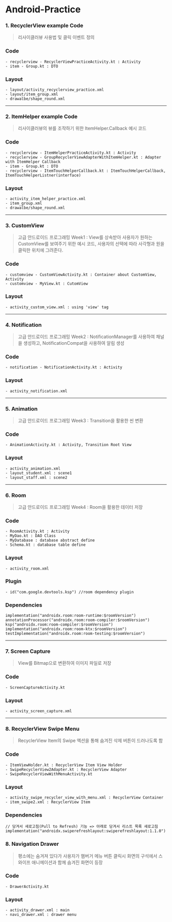 # Android-Practice

### 1. RecyclerView example Code
> 리사이클러뷰 사용법 및 클릭 이벤트 정의

### Code
  	- recyclerview - RecyclerViewPracticeActivity.kt : Activity
  	- item - Group.kt : DTO

### Layout
	- layout/activity_recyclerview_practice.xml
	- layout/item_group.xml
	- drawalbe/shape_round.xml

---

### 2. ItemHelper example Code
> 리사이클러뷰의 뷰를 조작하기 위한 ItemHelper.Callback 예시 코드

### Code
	- recyclerview - ItemHelperPracticeActivity.kt : Activity
	- recyclerview - GroupRecyclerViewAdapterWithItemHelper.kt : Adapter with ItemHelper Callback
	- item - Group.kt : DTO
 	- recyclerview - ItemTouchHelperCallback.kt : ItemTouchHelperCallback, ItemTouchHelperListner(interface)

### Layout
	- activity_item_helper_practice.xml
	- item_group.xml
	- drawalbe/shape_round.xml


 ---

### 3. CustomView
> 고급 안드로이드 프로그래밍 Week1 : View를 상속받아 사용자가 원하는 CustomView를 보여주기 위한 예시 코드, 사용자의 선택에 따라 사각형과 원을 클릭한 위치에 그려준다.

### Code
	- customview - CustomViewActivity.kt : Container about CustomView, Activity
	- customview - MyView.kt : CutomView

### Layout
	- activity_custom_view.xml : using 'view' tag

 ---

### 4. Notification
> 고급 안드로이드 프로그래밍 Week2 : NotificationManager를 사용하여 채널을 생성하고, NotificationCompat을 사용하여 알림 생성

### Code
	- notification - NotificationActivity.kt : Activity
 
### Layout
	- activity_notification.xml

 ---

### 5. Animation
> 고급 안드로이드 프로그래밍 Week3 : Transition을 활용한 씬 변환

### Code
	- AnimationActivity.kt : Activity, Transition Root View
 
### Layout
	- activity_animation.xml
	- layout_student.xml : scene1
	- layout_staff.xml : scene2

  ---

### 6. Room
> 고급 안드로이드 프로그래밍 Week4 : Room을 활용한 데이터 저장

### Code
	- RoomActivity.kt : Activity
	- MyDao.kt : DAO Class
	- MyDatabase : database abstract define
	- Schema.kt : database table define
 
### Layout
	- activity_room.xml

### Plugin
	- id("com.google.devtools.ksp") //room dependency plugin

### Dependencies
	implementation("androidx.room:room-runtime:$roomVersion")
	annotationProcessor("androidx.room:room-compiler:$roomVersion")
	ksp("androidx.room:room-compiler:$roomVersion")
	implementation("androidx.room:room-ktx:$roomVersion")
	testImplementation("androidx.room:room-testing:$roomVersion")

   ---

### 7. Screen Capture
> View를 Bitmap으로 변환하여 이미지 파일로 저장

### Code
	- ScreenCaptureActivity.kt
 
### Layout
	- activity_screen_capture.xml

   ---


### 8. RecyclerView Swipe Menu
> RecyclerView Item의 Swipe 엑션을 통해 숨겨진 삭제 버튼이 드러나도록 함

### Code
	- ItemViewHolder.kt : RecyclerView Item View Holder
 	- SwipeRecyclerView2Adapter.kt : RecyclerView Adapter
  	- SwipeRecyclerViewWithMenuActivity.kt
 
### Layout
	- activity_swipe_recycler_view_with_menu.xml : RecyclerView Container
 	- item_swipe2.xml : RecyclerView Item

### Dependencies
	// 당겨서 새로고침(Pull to Refresh) 기능 => 아래로 당겨서 리스트 목록 새로고침
	implementation("androidx.swiperefreshlayout:swiperefreshlayout:1.1.0") 



### 8. Navigation Drawer 
> 평소에는 숨겨져 있다가 사용자가 햄버거 메뉴 버튼 클릭시 화면의 구석에서 스와이프 애니메이션과 함께 숨겨진 화면이 등장

### Code
	- DrawerActivity.kt
 
### Layout
	- activity_drawer.xml : main
 	- navi_drawer.xml : drawer menu


 


 


 
